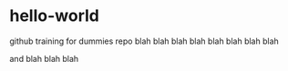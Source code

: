 # hello-world
github training for dummies repo
blah blah blah blah blah blah blah blah 

and blah blah blah
